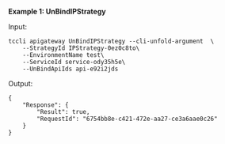 **Example 1: UnBindIPStrategy**



Input: 

```
tccli apigateway UnBindIPStrategy --cli-unfold-argument  \
    --StrategyId IPStrategy-0ez0c8to\
    --EnvironmentName test\
    --ServiceId service-ody35h5e\
    --UnBindApiIds api-e92i2jds
```

Output: 
```
{
    "Response": {
        "Result": true,
        "RequestId": "6754bb8e-c421-472e-aa27-ce3a6aae0c26"
    }
}
```

